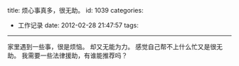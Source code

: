 title: 烦心事真多，很无助。
id: 1039
categories:
  - 工作记录
date: 2012-02-28 21:47:57
tags:
---

家里遇到一些事，很是烦恼。
却又无能为力。
感觉自己帮不上什么忙又是很无助。
我需要一些法律援助，有谁能推荐吗？